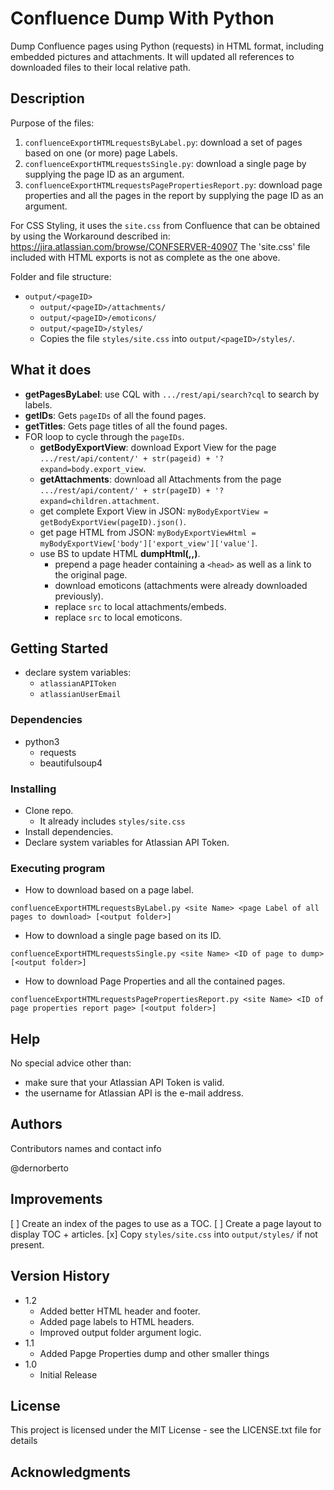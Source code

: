 # Confluence Dump With Python

Dump Confluence pages using Python (requests) in HTML format, including embedded pictures and attachments.
It will updated all references to downloaded files to their local relative path.

## Description

Purpose of the files:
1. `confluenceExportHTMLrequestsByLabel.py`: download a set of pages based on one (or more) page Labels.
2. `confluenceExportHTMLrequestsSingle.py`: download a single page by supplying the page ID as an argument.
3. `confluenceExportHTMLrequestsPagePropertiesReport.py`: download page properties and all the pages in the report by supplying the page ID as an argument.

For CSS Styling, it uses the `site.css` from Confluence that can be obtained by using the Workaround described in: https://jira.atlassian.com/browse/CONFSERVER-40907
The 'site.css' file included with HTML exports is not as complete as the one above.

Folder and file structure:

* `output/<pageID>`
  * `output/<pageID>/attachments/`
  * `output/<pageID>/emoticons/`
  * `output/<pageID>/styles/`
  * Copies the file `styles/site.css` into `output/<pageID>/styles/`.

## What it does

* **getPagesByLabel**: use CQL with `.../rest/api/search?cql` to search by labels.
* **getIDs**: Gets `pageIDs` of all the found pages.
* **getTitles**: Gets page titles of all the found pages.
* FOR loop to cycle through the `pageIDs`.
  * **getBodyExportView**: download Export View for the page `.../rest/api/content/' + str(pageid) + '?expand=body.export_view`.
  * **getAttachments**: download all Attachments from the page `.../rest/api/content/' + str(pageID) + '?expand=children.attachment`.
  * get complete Export View in JSON: `myBodyExportView = getBodyExportView(pageID).json()`.
  * get page HTML from JSON: `myBodyExportViewHtml = myBodyExportView['body']['export_view']['value']`.
  * use BS to update HTML **dumpHtml(<Page HTML>,<Page Title>,<Page ID>)**.
    * prepend a page header containing a `<head>` as well as a link to the original page.
    * download emoticons (attachments were already downloaded previously).
    * replace `src` to local attachments/embeds.
    * replace `src` to local emoticons.

## Getting Started

* declare system variables:
  * `atlassianAPIToken`
  * `atlassianUserEmail`

### Dependencies

* python3
  * requests
  * beautifulsoup4

### Installing

* Clone repo.
  * It already includes `styles/site.css`
* Install dependencies.
* Declare system variables for Atlassian API Token.

### Executing program

* How to download based on a page label.

```
confluenceExportHTMLrequestsByLabel.py <site Name> <page Label of all pages to download> [<output folder>]
```

* How to download a single page based on its ID.

```
confluenceExportHTMLrequestsSingle.py <site Name> <ID of page to dump> [<output folder>]
```

* How to download Page Properties and all the contained pages.

```
confluenceExportHTMLrequestsPagePropertiesReport.py <site Name> <ID of page properties report page> [<output folder>]
```

## Help

No special advice other than:
* make sure that your Atlassian API Token is valid.
* the username for Atlassian API is the e-mail address.


## Authors

Contributors names and contact info

@dernorberto

## Improvements

[ ] Create an index of the pages to use as a TOC.
[ ] Create a page layout to display TOC + articles.
[x] Copy `styles/site.css` into `output/styles/` if not present.

## Version History

* 1.2
  * Added better HTML header and footer.
  * Added page labels to HTML headers.
  * Improved output folder argument logic.
* 1.1
  * Added Papge Properties dump and other smaller things
* 1.0
  * Initial Release

## License

This project is licensed under the MIT License - see the LICENSE.txt file for details

## Acknowledgments

